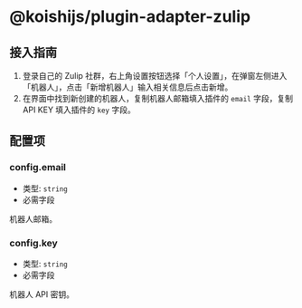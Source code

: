 # @koishijs/plugin-adapter-zulip

## 接入指南

1. 登录自己的 Zulip 社群，右上角设置按钮选择「个人设置」，在弹窗左侧进入「机器人」，点击「新增机器人」输入相关信息后点击新增。
2. 在界面中找到新创建的机器人，复制机器人邮箱填入插件的 `email` 字段，复制 API KEY 填入插件的 `key` 字段。

## 配置项

### config.email

- 类型: `string`
- 必需字段

机器人邮箱。

### config.key

- 类型: `string`
- 必需字段

机器人 API 密钥。
